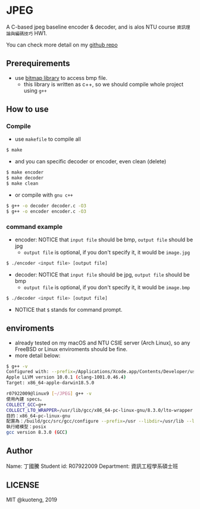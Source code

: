 # JPEG

A C-based jpeg baseline encoder & decoder, and is alos NTU course `資訊理論與編碼技巧` HW1.

You can check more detail on my [github repo](https://github.com/rapirent/JPEG)

## Prerequirements

- use [bitmap library](https://github.com/ArashPartow/bitmap) to access bmp file.
  - this library is written as c++, so we should compile whole project using `g++`

## How to use

### Compile

- use `makefile` to compile all

```sh
$ make
```

- and you can specific decoder or encoder, even clean (delete)
```sh
$ make encoder
$ make decoder
$ make clean
```

- or compile with `gnu c++`
```sh
$ g++ -o decoder decoder.c -O3
$ g++ -o encoder encoder.c -O3
```

### command example

- encoder: NOTICE that `input file` should be bmp, `output file` should be jpg
    - `output file` is optional, if you don't specify it, it would be `image.jpg`

```sh
$ ./encoder <input file> [output file]
```

- decoder: NOTICE that `input file` should be jpg, `output file` should be bmp
    - `output file` is optional, if you don't specify it, it would be `image.bmp`

```sh
$ ./decoder <input file> [output file]
```

- NOTICE that `$` stands for command prompt.

## enviroments

- already tested on my macOS and NTU CSIE server (Arch Linux), so any FreeBSD or Linux  enviroments should be fine.
- more detail below:
```sh
$ g++ -v
Configured with: --prefix=/Applications/Xcode.app/Contents/Developer/usr --with-gxx-include-dir=/Applications/Xcode.app/Contents/Developer/Platforms/MacOSX.platform/Developer/SDKs/MacOSX10.14.sdk/usr/include/c++/4.2.1
Apple LLVM version 10.0.1 (clang-1001.0.46.4)
Target: x86_64-apple-darwin18.5.0
```

```sh
r07922009@linux9 [~/JPEG] g++ -v
使用內建 specs。
COLLECT_GCC=g++
COLLECT_LTO_WRAPPER=/usr/lib/gcc/x86_64-pc-linux-gnu/8.3.0/lto-wrapper
目的：x86_64-pc-linux-gnu
配置為：/build/gcc/src/gcc/configure --prefix=/usr --libdir=/usr/lib --libexecdir=/usr/lib --mandir=/usr/share/man --infodir=/usr/share/info --with-bugurl=https://bugs.archlinux.org/ --enable-languages=c,c++,ada,fortran,go,lto,objc,obj-c++ --enable-shared --enable-threads=posix --enable-libmpx --with-system-zlib --with-isl --enable-__cxa_atexit --disable-libunwind-exceptions --enable-clocale=gnu --disable-libstdcxx-pch --disable-libssp --enable-gnu-unique-object --enable-linker-build-id --enable-lto --enable-plugin --enable-install-libiberty --with-linker-hash-style=gnu --enable-gnu-indirect-function --enable-multilib --disable-werror --enable-checking=release --enable-default-pie --enable-default-ssp --enable-cet=auto
執行緒模型：posix
gcc version 8.3.0 (GCC)
```

## Author

Name: 丁國騰
Student id: R07922009
Department: 資訊工程學系碩士班

## LICENSE

MIT @kuoteng, 2019
